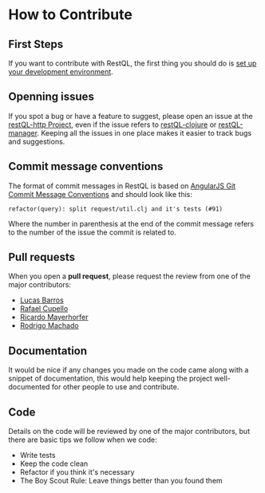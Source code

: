 # How to Contribute

## First Steps
If you want to contribute with RestQL, the first thing you should do is [set up your development environment](/restql/howToDev).

## Openning issues
If you spot a bug or have a feature to suggest, please open an issue at the [restQL-http Project](https://github.com/B2W-BIT/restQL-http/), even if the issue refers to [restQL-clojure](https://github.com/B2W-BIT/restQL-clojure/) or [restQL-manager](https://github.com/B2W-BIT/restQL-manager/). Keeping all the issues in one place makes it easier to track bugs and suggestions.

## Commit message conventions
The format of commit messages in RestQL is based on [AngularJS Git Commit Message Conventions](https://gist.github.com/stephenparish/9941e89d80e2bc58a153) and should look like this:

```
refactor(query): split request/util.clj and it's tests (#91)
```
Where the number in parenthesis at the end of the commit message refers to the number of the issue the commit is related to.

## Pull requests
When you open a **pull request**, please request the review from one of the major contributors:
* [Lucas Barros](https://github.com/lucasbarros)
* [Rafael Cupello](https://github.com/cupello)
* [Ricardo Mayerhorfer](https://github.com/ricardoekm)
* [Rodrigo Machado](https://github.com/machadolhes)

## Documentation
It would be nice if any changes you made on the code came along with a snippet of documentation, this would help keeping the project well-documented for other people to use and contribute. 

## Code
Details on the code will be reviewed by one of the major contributors, but there are basic tips we follow when we code:

* Write tests
* Keep the code clean
* Refactor if you think it's necessary
* The Boy Scout Rule: Leave things better than you found them